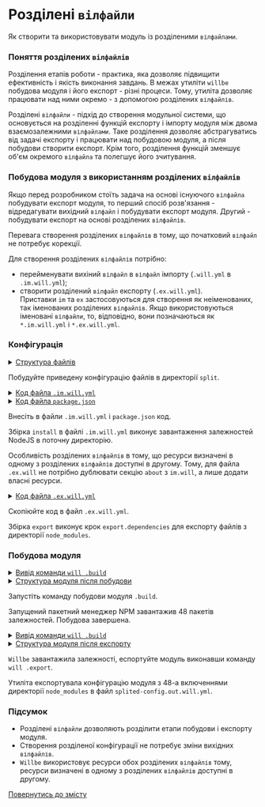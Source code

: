 # Розділені <code>вілфайли</code>

Як створити та використовувати модуль із розділеними <code>вілфайлами</code>.

### Поняття розділених `вілфайлів`

Розділення етапів роботи - практика, яка дозволяє підвищити ефективність і якість виконання завдань. В межах утиліти `willbe` побудова модуля і його експорт - різні процеси. Тому, утиліта дозволяє працювати над ними окремо - з допомогою розділених `вілфайлів`.  

Розділені `вілфайли` - підхід до створення модульної системи, що основується на розділенні функцій експорту і імпорту модуля між двома взаємозалежними `вілфайлами`. Таке розділення дозволяє абстрагуватись від задачі експорту і працювати над побудовою модуля, а після побудови створити експорт. Крім того, розділення функцій зменшує об'єм окремого `вілфайла` та полегшує його зчитування.  

### Побудова модуля з використанням розділених `вілфайлів`

Якщо перед розробником стоїть задача на основі існуючого `вілфайла` побудувати експорт модуля, то перший спосіб розв'язання - відредагувати вихідний `вілфайл` і побудувати експорт модуля. Другий - побудувати експорт на основі розділених `вілфайлів`.  

Перевага створення розділених `вілфайлів` в тому, що  початковий `вілфайл` не потребує корекції.  

Для створення розділених `вілфайлів` потрібно:   
- перейменувати вихіний `вілфайл` в `вілфайл` імпорту (`.will.yml` в `.im.will.yml`);  
- створити розділений `вілфайл` експорту (`.ex.will.yml`).  
Приставки `im` та `ex` застосовуються для створення як неіменованих, так іменованих розділених `вілфайлів`. Якщо використовуються іменовані `вілфайли`, то, відповідно, вони позначаються як `*.im.will.yml` i `*.ex.will.yml`.

### Конфігурація    

<details>
  <summary><u>Структура файлів</u></summary>
    
```
split
  ├── package.json
  ├── .ex.will.yml
  └── .im.will.yml 

```

</details>

Побудуйте приведену конфігурацію файлів в директорії `split`.

<details>
  <summary><u>Код файла <code>.im.will.yml</code></u></summary>

```yaml
about :

  name : splited-config
  description : "Splited module config"
  version : 0.0.1

step :

  npm.install :
    currentPath : '.'
    shell : npm install

build :

  install:
    criterion :
      default : 1
    steps :
      - npm.install

```

</details>
<details>
<summary><u>Код файла <code>package.json</code></u></summary>

``` json
{
  "name": "npmUsing",
  "dependencies": {
    "express": ""
  }
}

```

</details>

Внесіть в файли `.im.will.yml` i `package.json` код.

Збірка `install` в файлі `.im.will.yml` виконує завантаження залежностей NodeJS в поточну директорію.  

Особливість розділених `вілфайлів` в тому, що ресурси визначені в одному з розділених `вілфайлів` доступні в другому. Тому, для файла `.ex.will` не потрібно дублювати секцію `about` з `im.will`, а лише додати власні ресурси.  

<details>
  <summary><u>Код файла <code>.ex.will.yml</code></u></summary>

```yaml
path :

  out : 'out'
  fileToExport : './node_modules/*'

step  :

  export.dependencies :
    inherit : predefined.export
    export : path::fileToExport
    tar : 0

build :

  export :
    criterion :
      default : 1
      export : 1
    steps :
      - export.dependencies
          
```

</details>

Скопіюйте код в файл `.ex.will.yml`.

Збірка `export` виконує крок `export.dependencies` для експорту файлів з директорії `node_modules`.

### Побудова модуля 

<details>
  <summary><u>Вивід команди <code>will .build</code></u></summary>

```
[user@user ~]$ will .build 
...
. Read 2 will-files in 0.123s
...
  Building module::splited-config / build::install
 > npm install 
...
added 48 packages from 36 contributors and audited 121 packages in 8.733s
found 0 vulnerabilities

  Built module::splited-config / build::install in 10.733s

```

</details>
<details>
  <summary><u>Структура модуля після побудови</u></summary>

```
split
  ├── node_modules
  │         ├── ...
  │         ├── ...
  │
  ├── package.json
  ├── package-lock.json
  ├── .ex.will.yml
  └── .im.will.yml

```

</details>

Запустіть команду побудови модуля `.build`. 

Запущений пакетний менеджер NPM завантажив 48 пакетів залежностей. Побудова завершена.

<details>
  <summary><u>Вивід команди <code>will .build</code></u></summary>

```
[user@user ~]$ will .export
...
 . Read 2 will-files in 0.131s

  Exporting module::splited-config / build::export
   + Write out will-file /path_to_files/out/splited-config.out.will.yml
   + Exported export with 48 files in 2.108s
  Exported module::splited-config / build::export in 2.155s

```

</details>
<details>
  <summary><u>Структура модуля після експорту</u></summary>

```
split
  ├── node_modules
  │         ├── ...
  │         ├── ...
  ├── out
  │    └── splited-config.out.will.yml
  │ 
  ├── package.json
  ├── package-lock.json
  ├── .ex.will.yml
  └── .im.will.yml

```

</details>

`Willbe` завантажила залежності, еспортуйте модуль виконавши команду `will .export`. 

Утиліта експортувала конфігурацію модуля з 48-а включеннями директорії `node_modules` в файл `splited-config.out.will.yml`.    

### Підсумок  

- Розділені `вілфайли` дозволяють розділити етапи побудови і експорту модуля.  
- Створення розділеної конфігурації не потребує зміни вихідних `вілфайлів`.
- `Willbe` використовує ресурси обох розділених `вілфайлів` тому, ресурси визначені в одному з розділених `вілфайлів` доступні в другому.
 
[Повернутись до змісту](../README.md#tutorials)